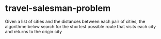 # travel-salesman-problem
Given a list of cities and the distances between each pair of cities, the algorithme below search for the shortest possible route that visits each city and returns to the origin city
